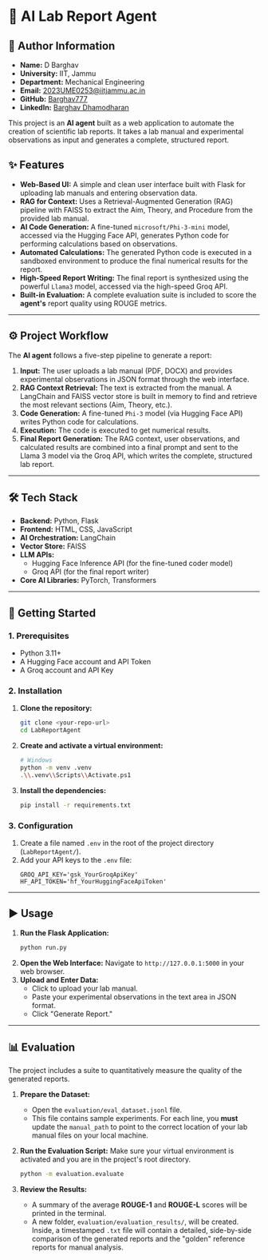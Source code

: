 # 🔬 AI Lab Report Agent

## 👤 Author Information
- **Name:** D Barghav
- **University:** IIT, Jammu 
- **Department:** Mechanical Engineering
- **Email:** 2023UME0253@iitjammu.ac.in
- **GitHub:** [Barghav777](https://github.com/Barghav777)  
- **LinkedIn:** [Barghav Dhamodharan](https://www.linkedin.com/in/barghav-dhamodharan-11892a321/)  


This project is an **AI agent** built as a web application to automate the creation of scientific lab reports. It takes a lab manual and experimental observations as input and generates a complete, structured report.

## ✨ Features

-   **Web-Based UI:** A simple and clean user interface built with Flask for uploading lab manuals and entering observation data.
-   **RAG for Context:** Uses a Retrieval-Augmented Generation (RAG) pipeline with FAISS to extract the Aim, Theory, and Procedure from the provided lab manual.
-   **AI Code Generation:** A fine-tuned `microsoft/Phi-3-mini` model, accessed via the Hugging Face API, generates Python code for performing calculations based on observations.
-   **Automated Calculations:** The generated Python code is executed in a sandboxed environment to produce the final numerical results for the report.
-   **High-Speed Report Writing:** The final report is synthesized using the powerful `Llama3` model, accessed via the high-speed Groq API.
-   **Built-in Evaluation:** A complete evaluation suite is included to score the **agent's** report quality using ROUGE metrics.

---
## ⚙️ Project Workflow

The **AI agent** follows a five-step pipeline to generate a report:

1.  **Input:** The user uploads a lab manual (PDF, DOCX) and provides experimental observations in JSON format through the web interface.
2.  **RAG Context Retrieval:** The text is extracted from the manual. A LangChain and FAISS vector store is built in memory to find and retrieve the most relevant sections (Aim, Theory, etc.).
3.  **Code Generation:** A fine-tuned `Phi-3` model (via Hugging Face API) writes Python code for calculations.
4.  **Execution:** The code is executed to get numerical results.
5.  **Final Report Generation:** The RAG context, user observations, and calculated results are combined into a final prompt and sent to the Llama 3 model via the Groq API, which writes the complete, structured lab report.

---
## 🛠️ Tech Stack

-   **Backend:** Python, Flask
-   **Frontend:** HTML, CSS, JavaScript
-   **AI Orchestration:** LangChain
-   **Vector Store:** FAISS
-   **LLM APIs:**
    -   Hugging Face Inference API (for the fine-tuned coder model)
    -   Groq API (for the final report writer)
-   **Core AI Libraries:** PyTorch, Transformers

---
## 🚀 Getting Started

### 1. Prerequisites
-   Python 3.11+
-   A Hugging Face account and API Token
-   A Groq account and API Key

### 2. Installation
1.  **Clone the repository:**
    ```bash
    git clone <your-repo-url>
    cd LabReportAgent
    ```
2.  **Create and activate a virtual environment:**
    ```bash
    # Windows
    python -m venv .venv
    .\\.venv\\Scripts\\Activate.ps1
    ```
3.  **Install the dependencies:**
    ```bash
    pip install -r requirements.txt
    ```

### 3. Configuration
1.  Create a file named `.env` in the root of the project directory (`LabReportAgent/`).
2.  Add your API keys to the `.env` file:
    ```
    GROQ_API_KEY='gsk_YourGroqApiKey'
    HF_API_TOKEN='hf_YourHuggingFaceApiToken'
    ```

---
## ▶️ Usage

1.  **Run the Flask Application:**
    ```bash
    python run.py
    ```
2.  **Open the Web Interface:** Navigate to `http://127.0.0.1:5000` in your web browser.
3.  **Upload and Enter Data:**
    -   Click to upload your lab manual.
    -   Paste your experimental observations in the text area in JSON format.
    -   Click "Generate Report."

---
## 📊 Evaluation

The project includes a suite to quantitatively measure the quality of the generated reports.

1.  **Prepare the Dataset:**
    -   Open the `evaluation/eval_dataset.jsonl` file.
    -   This file contains sample experiments. For each line, you **must** update the `manual_path` to point to the correct location of your lab manual files on your local machine.

2.  **Run the Evaluation Script:**
    Make sure your virtual environment is activated and you are in the project's root directory.
    ```bash
    python -m evaluation.evaluate
    ```

3.  **Review the Results:**
    -   A summary of the average **ROUGE-1** and **ROUGE-L** scores will be printed in the terminal.
    -   A new folder, `evaluation/evaluation_results/`, will be created. Inside, a timestamped `.txt` file will contain a detailed, side-by-side comparison of the generated reports and the "golden" reference reports for manual analysis.
